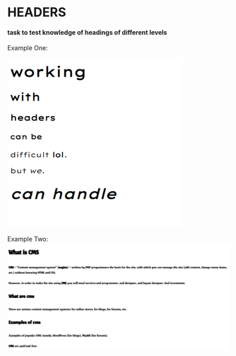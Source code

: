HEADERS
========

#### task to test knowledge of headings of different levels

Example One:

![alt text](image/scrin.png)

Example Two:
![alt text](image/scrintwo.png)

